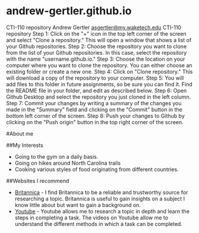 # andrew-gertler.github.io
CTI-110 repository
Andrew Gertler
asgertler@my.waketech.edu
CTI-110 repository
Step 1: Click on the "+" icon in the top left corner of the screen and select "Clone a repository." This will
open a window that shows a list of your Github repositories.
Step 2: Choose the repository you want to clone from the list of your Github repositories. In this case,
select the repository with the name "username.github.io."
Step 3: Choose the location on your computer where you want to clone the repository. You can either
choose an existing folder or create a new one.
Step 4: Click on "Clone repository." This will download a copy of the repository to your computer.
Step 5: You will add files to this folder in future assignments, so be sure you can find it. Find the
README file in your folder, and edit as described below.
Step 6: Open Github Desktop and select the repository you just cloned in the left column.
Step 7: Commit your changes by writing a summary of the changes you made in the "Summary" field
and clicking on the "Commit" button in the bottom left corner of the screen.
Step 8: Push your changes to Github by clicking on the "Push origin" button in the top right corner of
the screen.

#About me

##My Interests
- Going to the gym on a daily basis.
- Going on hikes around North Carolina trails
- Cooking various styles of food originating from different countries.

##Websites I recommend
- [Britannica](https://www.britannica.com) - I find Britannica to be a reliable and trustworthy source for researching a topic. Britannica is useful to gain insights on a subject I know little about but want to gain a background on.
- [Youtube](https://www.youtube.com) - Youtube allows me to research a topic in depth and learn the steps in completing a task. The videos on Youtube allow me to understand the different methods in which a task can be completed.
